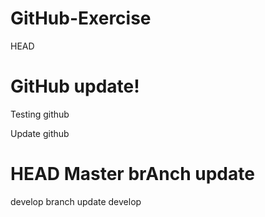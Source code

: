 # GitHub-Exercise
 HEAD


GitHub update!
=======
Testing github


Update github

HEAD
Master brAnch update
=======
develop branch update
develop
